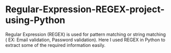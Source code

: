 # Regular-Expression-REGEX-project-using-Python
Regular Expression (REGEX) is used for pattern matching or string matching ( EX: Email validation, Password validation). Here I used REGEX in Python to extract some of the required information easily.
